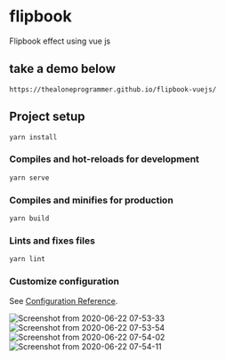 # flipbook
Flipbook effect using vue js

## take a demo below

```
https://thealoneprogrammer.github.io/flipbook-vuejs/
```

## Project setup
```
yarn install
```

### Compiles and hot-reloads for development
```
yarn serve
```

### Compiles and minifies for production
```
yarn build
```

### Lints and fixes files
```
yarn lint
```

### Customize configuration
See [Configuration Reference](https://cli.vuejs.org/config/).

![Screenshot from 2020-06-22 07-53-33](https://user-images.githubusercontent.com/38497682/85242803-a582ea80-b45d-11ea-8c05-e04c673bd240.png)
![Screenshot from 2020-06-22 07-53-54](https://user-images.githubusercontent.com/38497682/85242806-a9af0800-b45d-11ea-9e1e-dea6994a6d46.png)
![Screenshot from 2020-06-22 07-54-02](https://user-images.githubusercontent.com/38497682/85242808-aae03500-b45d-11ea-908f-72ee50cd6748.png)
![Screenshot from 2020-06-22 07-54-11](https://user-images.githubusercontent.com/38497682/85242812-ab78cb80-b45d-11ea-85e6-527d99b73f55.png)
